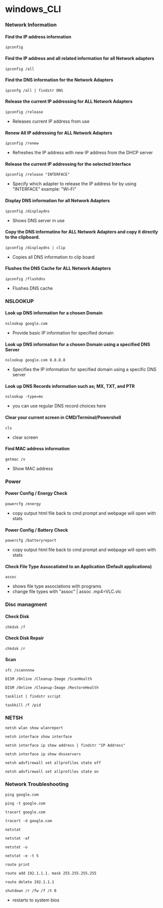 # windows_CLI
### Network Information
#### Find the IP address information
~~~
ipconfig
~~~
#### Find the IP address and all related information for all Network adapters
~~~
ipconfig /all
~~~
#### Find the DNS information for the Network Adapters
~~~
ipconfg /all | findstr DNS
~~~
#### Release the current IP addressing for ALL Network Adapters
~~~
ipconfig /release
~~~
- Releases current IP address from use
#### Renew All IP addressing for ALL Network Adapters
~~~
ipconfig /renew
~~~
- Refreshes the IP address with new IP address from the DHCP server
#### Release the current IP addressing for the selected Interface
~~~
ipconfig /release "INTERFACE"
~~~
- Specify which adapter to release the IP address for by using "INTERFACE" example: "Wi-Fi"
#### Display DNS information for all Network Adapters
~~~
ipconfig /displaydns
~~~
- Shows DNS server in use
#### Copy the DNS informatino for ALL Network Adapters and copy it directly to the clipboard. 
~~~
ipconfig /displaydns | clip
~~~
- Copies all DNS information to clip board
#### Flushes the DNS Cache for ALL Network Adapters
~~~
ipconfig /flushdns
~~~
- Flushes DNS cache 
### NSLOOKUP
#### Look up DNS information for a chosen Domain 
~~~
nslookup google.com
~~~
- Provide basic IP information for specified domain
#### Look up DNS information for a chosen Domain using a specified DNS Server
~~~
nslookup google.com 8.8.8.8
~~~
- Specifies the IP information for specified domain using a specific DNS server
#### Look up DNS Records information such as; MX, TXT, and PTR
~~~
nslookup -type=mx 
~~~
- you can use regular DNS record choices here
#### Clear your current screen in CMD/Terminal/Powershell
~~~
cls 
~~~
- clear screen
#### Find MAC address information 
~~~
getmac /v 
~~~
- Show MAC address

### Power
#### Power Config / Energy Check
~~~
powercfg /energy
~~~
- copy output html file back to cmd prompt and webpage will open with stats
#### Power Config / Battery Check
~~~
powercfg /batteryreport
~~~
- copy output html file back to cmd prompt and webpage will open with stats
#### Check File Type Assocatiated to an Application (Default applications)
~~~
assoc
~~~
- shows file type associations with programs 
- change file types with "assoc" | assoc .mp4=VLC.vlc
### Disc managment 
#### Check Disk
~~~
chkdsk /f
~~~ 
#### Check Disk Repair
~~~
chkdsk /r 
~~~
#### Scan 
~~~
sfc /scannnow
~~~
~~~
DISM /Online /Cleanup-Image /ScanHealth
~~~
~~~
DISM /Online /Cleanup-Image /RestoreHealth
~~~
~~~
tasklist | findstr script
~~~
~~~
taskkill /f /pid 
~~~

### NETSH
~~~
netsh wlan show wlanreport
~~~
~~~
netsh interface show interface
~~~
~~~
netsh interface ip show address | findstr "IP Address"
~~~
~~~
netsh interface ip show dnsservers 
~~~
~~~
netsh advfirewall set allprofiles state off
~~~
~~~
netsh advfirewall set allprofiles state on
~~~
### Network Troubleshooting 
~~~
ping google.com
~~~
~~~
ping -t google.com 
~~~
~~~
tracert google.com 
~~~
~~~
tracert -d google.com
~~~
~~~
netstat 
~~~
~~~
netstat -af
~~~
~~~
netstat -o 
~~~
~~~
netstat -e -t 5 
~~~
~~~
route print 
~~~
~~~
route add 192.1.1.1. mask 255.255.255.255 
~~~
~~~
route delete 192.1.1.1
~~~
~~~
shutdown /r /fw /f /t 0 
~~~
- restarts to system bios 
